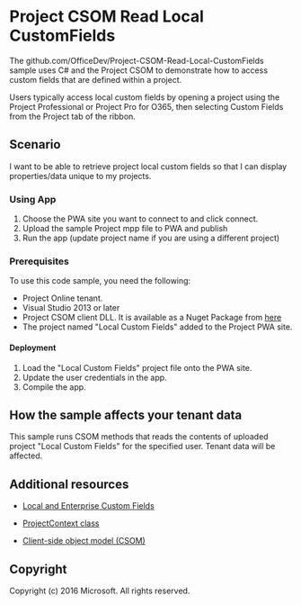 # Project CSOM Read Local CustomFields

The github.com/OfficeDev/Project-CSOM-Read-Local-CustomFields sample uses C# and the Project CSOM to demonstrate how to access custom fields that are defined within a project. 

Users typically access local custom fields by opening a project using the Project Professional  or Project Pro for O365, then selecting Custom Fields from the Project tab of the ribbon. 

## Scenario

I want to be able to retrieve project local custom fields so that I can display properties/data unique to my projects.

### Using App

1.	Choose the PWA site you want to connect to and click connect.
2.  Upload the sample Project mpp file to PWA and publish
3.	Run the app (update project name if you are using a different project)

### Prerequisites
To use this code sample, you need the following:
* Project Online tenant.
* Visual Studio 2013 or later 
* Project CSOM client DLL.  It is available as a Nuget Package from [here](https://www.nuget.org/packages/Microsoft.SharePointOnline.CSOM/)
* The project named "Local Custom Fields" added to the Project PWA site.
 
#### Deployment
1.	Load the "Local Custom Fields" project file onto the PWA site. 
2.	Update the user credentials in the app.
3.	Compile the app.


## How the sample affects your tenant data
This sample runs CSOM methods that reads the contents of uploaded project "Local Custom Fields" for the specified user. Tenant data will be affected.

## Additional resources
* [Local and Enterprise Custom Fields](https://msdn.microsoft.com/en-us/library/office/ms447495(v=office.14).aspx)

* [ProjectContext class](https://msdn.microsoft.com/en-us/library/office/microsoft.projectserver.client.projectcontext_di_pj14mref.aspx)

* [Client-side object model (CSOM)](https://aka.ms/project-csom-docs)

## Copyright

Copyright (c) 2016 Microsoft. All rights reserved.

